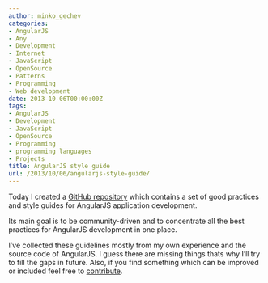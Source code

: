 ```yaml
---
author: minko_gechev
categories:
- AngularJS
- Any
- Development
- Internet
- JavaScript
- OpenSource
- Patterns
- Programming
- Web development
date: 2013-10-06T00:00:00Z
tags:
- AngularJS
- Development
- JavaScript
- OpenSource
- Programming
- programming languages
- Projects
title: AngularJS style guide
url: /2013/10/06/angularjs-style-guide/
---
```


Today I created a <a href="https://github.com/mgechev/angularjs-style-guide" target="_blank">GitHub repository</a> which contains a set of good practices and style guides for AngularJS application development.

Its main goal is to be community-driven and to concentrate all the best practices for AngularJS development in one place.

I’ve collected these guidelines mostly from my own experience and the source code of AngularJS. I guess there are missing things thats why I’ll try to fill the gaps in future. Also, if you find something which can be improved or included feel free to <a href="https://github.com/mgechev/angularjs-style-guide" target="_blank">contribute</a>.